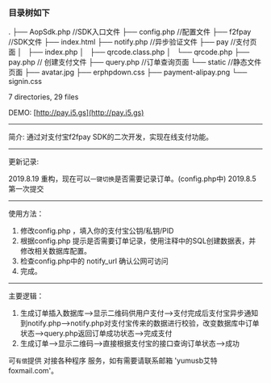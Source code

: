 ### 目录树如下  
.
├── AopSdk.php //SDK入口文件
├── config.php //配置文件
├── f2fpay //SDK文件 
├── index.html
├── notify.php  //异步验证文件 
├── pay //支付页面
│   ├── index.php
│   ├── qrcode.class.php
│   └── qrcode.php
├── pay.php // 创建支付文件
├── query.php //订单查询页面
└── static //静态文件页面
    ├── avatar.jpg
    ├── erphpdown.css
    ├── payment-alipay.png
    └── signin.css

7 directories, 29 files


DEMO: [http://pay.i5.gs](http://pay.i5.gs)

---

简介: 
通过对支付宝f2fpay SDK的二次开发，实现在线支付功能。

---

更新记录: 

2019.8.19 
重构，现在可以`一键切换`是否需要记录订单。(config.php中) 
2019.8.5 
第一次提交

---

使用方法：
1. 修改config.php ，填入你的支付宝公钥/私钥/PID 
2. 根据config.php 提示是否需要订单记录，使用注释中的SQL创建数据表，并修改相关数据库配置。
3. 检查config.php中的 notify_url 确认公网可访问
4. 完成。

---

主要逻辑：
1. 生成订单插入数据库-->显示二维码供用户支付-->支付完成后支付宝异步通知到notify.php-->notify.php对支付宝传来的数据进行校验，改变数据库中订单状态-->query.php返回订单成功状态-->完成支付  
2. 生成订单-->显示二维码-->直接根据支付宝的接口查询订单状态-->成功


可`有偿`提供 对接各种程序 服务，如有需要请联系邮箱 'yumusb艾特foxmail.com'。
